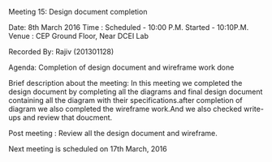 Meeting 15: Design document completion

 
Date: 8th March 2016
 Time : Scheduled - 10:00 P.M.
   Started - 10:10P.M.
   Venue : CEP Ground Floor, Near DCEI Lab

Recorded By: Rajiv (201301128)

Agenda: Completion of design document and wireframe work done


Brief description about the meeting: In this meeting we completed the design document by completing all the diagrams and final design
document containing all the diagram with their specifications.after completion of diagram we also completed the wireframe work.And we also checked write-ups and review that doucment.

Post meeting : Review all the design document and wireframe.

Next meeting is scheduled on 17th March, 2016
